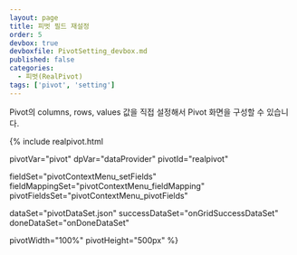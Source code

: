 ```yaml
---
layout: page
title: 피벗 필드 재설정
order: 5
devbox: true
devboxfile: PivotSetting_devbox.md
published: false
categories:
  - 피벗(RealPivot)
tags: ['pivot', 'setting']
---
```


Pivot의 columns, rows, values 값을 직접 설정해서 Pivot 화면을 구성할 수 있습니다.

<script>
var onGridSuccessDataSet = function(data, textStatus, jqXHR) {
    dataProvider.setRows(data);
    pivot.drawView();
}
var onDoneDataSet = function() {

}

var onSuccessColumnSet = function(data, textStatus, jqXHR) {
}  

</script>

{% include realpivot.html

  pivotVar="pivot"
  dpVar="dataProvider"
  pivotId="realpivot"

  fieldSet="pivotContextMenu_setFields"
  fieldMappingSet="pivotContextMenu_fieldMapping"
  pivotFieldsSet="pivotContextMenu_pivotFields"

  dataSet="pivotDataSet.json"
  successDataSet="onGridSuccessDataSet"
  doneDataSet="onDoneDataSet"

  pivotWidth="100%"
  pivotHeight="500px" %}